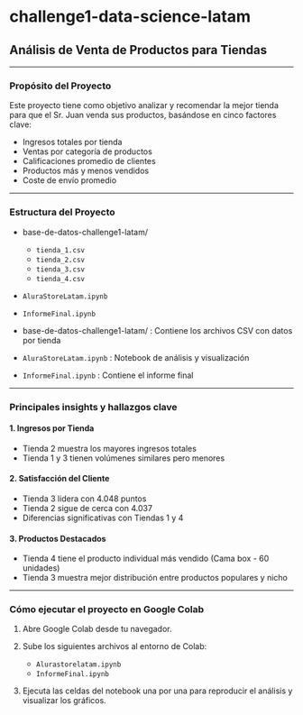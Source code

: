 # challenge1-data-science-latam
## Análisis de Venta de Productos para Tiendas
---
### Propósito del Proyecto
Este proyecto tiene como objetivo analizar y recomendar la mejor tienda para que el Sr. Juan venda sus productos, basándose en cinco factores clave:
- Ingresos totales por tienda
- Ventas por categoría de productos
- Calificaciones promedio de clientes
- Productos más y menos vendidos
- Coste de envío promedio
---
### Estructura del Proyecto

- base-de-datos-challenge1-latam/
  - `tienda_1.csv`
  - `tienda_2.csv`
  - `tienda_3.csv`
  - `tienda_4.csv`

- `AluraStoreLatam.ipynb`
- `InformeFinal.ipynb`

- base-de-datos-challenge1-latam/ : Contiene los archivos CSV con datos por tienda
- `AluraStoreLatam.ipynb` : Notebook de análisis y visualización
- `InformeFinal.ipynb` : Contiene el informe final 
---
### Principales insights y hallazgos clave

#### 1. Ingresos por Tienda
- Tienda 2 muestra los mayores ingresos totales
- Tienda 1 y 3 tienen volúmenes similares pero menores

#### 2. Satisfacción del Cliente
- Tienda 3 lidera con 4.048 puntos
- Tienda 2 sigue de cerca con 4.037
- Diferencias significativas con Tiendas 1 y 4

#### 3. Productos Destacados
- Tienda 4 tiene el producto individual más vendido (Cama box - 60 unidades)
- Tienda 3 muestra mejor distribución entre productos populares y nicho
---
### Cómo ejecutar el proyecto en Google Colab

1. Abre Google Colab desde tu navegador.

2. Sube los siguientes archivos al entorno de Colab:
   - `Alurastorelatam.ipynb`
   - `InformeFinal.ipynb` 
     
3. Ejecuta las celdas del notebook una por una para reproducir el análisis y visualizar los gráficos.
